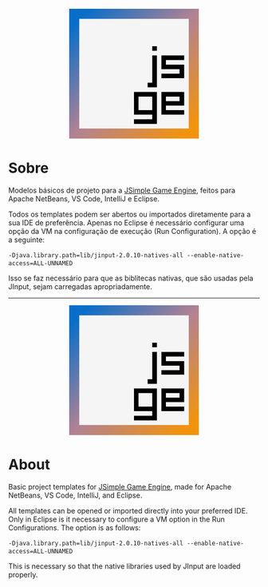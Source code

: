 <p align="center">
    <img src="https://github.com/davidbuzatto/Templates-JSGE/blob/master/JSGENetBeans/resources/images/logoJSGE.png" width="260">
</p>

# Sobre
Modelos básicos de projeto para a [JSimple Game Engine](https://github.com/davidbuzatto/JSGE), feitos para Apache NetBeans, VS Code, IntelliJ e Eclipse.

Todos os templates podem ser abertos ou importados diretamente para a sua IDE de preferência. Apenas no Eclipse é necessário configurar uma opção da VM na configuração de execução (Run Configuration). A opção é a seguinte:

    -Djava.library.path=lib/jinput-2.0.10-natives-all --enable-native-access=ALL-UNNAMED

Isso se faz necessário para que as biblitecas nativas, que são usadas pela JInput, sejam carregadas apropriadamente.

---

<p align="center">
    <img src="https://github.com/davidbuzatto/Templates-JSGE/blob/master/JSGENetBeans/resources/images/logoJSGE.png" width="260">
</p>

# About
Basic project templates for [JSimple Game Engine](https://github.com/davidbuzatto/JSGE), made for Apache NetBeans, VS Code, IntelliJ, and Eclipse.

All templates can be opened or imported directly into your preferred IDE. Only in Eclipse is it necessary to configure a VM option in the Run Configurations. The option is as follows:

    -Djava.library.path=lib/jinput-2.0.10-natives-all --enable-native-access=ALL-UNNAMED
    
This is necessary so that the native libraries used by JInput are loaded properly.
